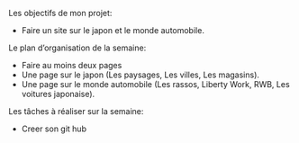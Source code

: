 Les objectifs de mon projet:

- Faire un site sur le japon et le monde automobile.

Le plan d’organisation de la semaine:

- Faire au moins deux pages
- Une page sur le japon  (Les paysages, Les villes, Les magasins).
- Une page sur le monde automobile (Les rassos, Liberty Work, RWB, Les voitures japonaise).

Les tâches à réaliser sur la semaine:

- Creer son git hub
